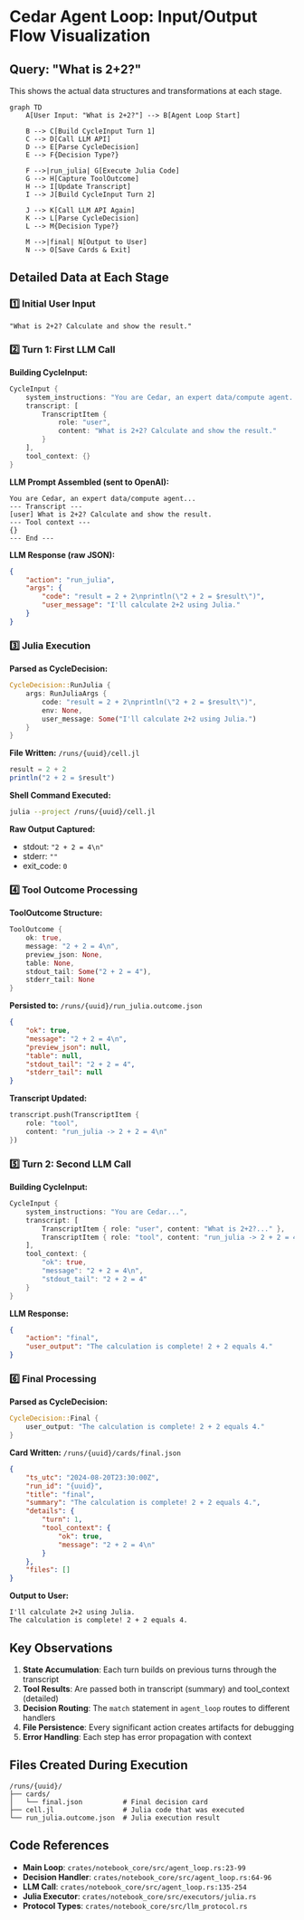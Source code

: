 # Cedar Agent Loop: Input/Output Flow Visualization

## Query: "What is 2+2?"

This shows the actual data structures and transformations at each stage.

```mermaid
graph TD
    A[User Input: "What is 2+2?"] --> B[Agent Loop Start]
    
    B --> C[Build CycleInput Turn 1]
    C --> D[Call LLM API]
    D --> E[Parse CycleDecision]
    E --> F{Decision Type?}
    
    F -->|run_julia| G[Execute Julia Code]
    G --> H[Capture ToolOutcome]
    H --> I[Update Transcript]
    I --> J[Build CycleInput Turn 2]
    
    J --> K[Call LLM API Again]
    K --> L[Parse CycleDecision]
    L --> M{Decision Type?}
    
    M -->|final| N[Output to User]
    N --> O[Save Cards & Exit]
```

## Detailed Data at Each Stage

### 1️⃣ **Initial User Input**
```plaintext
"What is 2+2? Calculate and show the result."
```

### 2️⃣ **Turn 1: First LLM Call**

**Building CycleInput:**
```rust
CycleInput {
    system_instructions: "You are Cedar, an expert data/compute agent...",
    transcript: [
        TranscriptItem { 
            role: "user", 
            content: "What is 2+2? Calculate and show the result." 
        }
    ],
    tool_context: {}
}
```

**LLM Prompt Assembled (sent to OpenAI):**
```
You are Cedar, an expert data/compute agent...
--- Transcript ---
[user] What is 2+2? Calculate and show the result.
--- Tool context ---
{}
--- End ---
```

**LLM Response (raw JSON):**
```json
{
    "action": "run_julia",
    "args": {
        "code": "result = 2 + 2\nprintln(\"2 + 2 = $result\")",
        "user_message": "I'll calculate 2+2 using Julia."
    }
}
```

### 3️⃣ **Julia Execution**

**Parsed as CycleDecision:**
```rust
CycleDecision::RunJulia {
    args: RunJuliaArgs {
        code: "result = 2 + 2\nprintln(\"2 + 2 = $result\")",
        env: None,
        user_message: Some("I'll calculate 2+2 using Julia.")
    }
}
```

**File Written:** `/runs/{uuid}/cell.jl`
```julia
result = 2 + 2
println("2 + 2 = $result")
```

**Shell Command Executed:**
```bash
julia --project /runs/{uuid}/cell.jl
```

**Raw Output Captured:**
- stdout: `"2 + 2 = 4\n"`
- stderr: `""`
- exit_code: `0`

### 4️⃣ **Tool Outcome Processing**

**ToolOutcome Structure:**
```rust
ToolOutcome {
    ok: true,
    message: "2 + 2 = 4\n",
    preview_json: None,
    table: None,
    stdout_tail: Some("2 + 2 = 4"),
    stderr_tail: None
}
```

**Persisted to:** `/runs/{uuid}/run_julia.outcome.json`
```json
{
    "ok": true,
    "message": "2 + 2 = 4\n",
    "preview_json": null,
    "table": null,
    "stdout_tail": "2 + 2 = 4",
    "stderr_tail": null
}
```

**Transcript Updated:**
```rust
transcript.push(TranscriptItem {
    role: "tool",
    content: "run_julia -> 2 + 2 = 4\n"
})
```

### 5️⃣ **Turn 2: Second LLM Call**

**Building CycleInput:**
```rust
CycleInput {
    system_instructions: "You are Cedar...",
    transcript: [
        TranscriptItem { role: "user", content: "What is 2+2?..." },
        TranscriptItem { role: "tool", content: "run_julia -> 2 + 2 = 4\n" }
    ],
    tool_context: {
        "ok": true,
        "message": "2 + 2 = 4\n",
        "stdout_tail": "2 + 2 = 4"
    }
}
```

**LLM Response:**
```json
{
    "action": "final",
    "user_output": "The calculation is complete! 2 + 2 equals 4."
}
```

### 6️⃣ **Final Processing**

**Parsed as CycleDecision:**
```rust
CycleDecision::Final {
    user_output: "The calculation is complete! 2 + 2 equals 4."
}
```

**Card Written:** `/runs/{uuid}/cards/final.json`
```json
{
    "ts_utc": "2024-08-20T23:30:00Z",
    "run_id": "{uuid}",
    "title": "final",
    "summary": "The calculation is complete! 2 + 2 equals 4.",
    "details": {
        "turn": 1,
        "tool_context": {
            "ok": true,
            "message": "2 + 2 = 4\n"
        }
    },
    "files": []
}
```

**Output to User:**
```
I'll calculate 2+2 using Julia.
The calculation is complete! 2 + 2 equals 4.
```

## Key Observations

1. **State Accumulation**: Each turn builds on previous turns through the transcript
2. **Tool Results**: Are passed both in transcript (summary) and tool_context (detailed)
3. **Decision Routing**: The `match` statement in `agent_loop` routes to different handlers
4. **File Persistence**: Every significant action creates artifacts for debugging
5. **Error Handling**: Each step has error propagation with context

## Files Created During Execution

```
/runs/{uuid}/
├── cards/
│   └── final.json          # Final decision card
├── cell.jl                 # Julia code that was executed
└── run_julia.outcome.json  # Julia execution result
```

## Code References

- **Main Loop**: `crates/notebook_core/src/agent_loop.rs:23-99`
- **Decision Handler**: `crates/notebook_core/src/agent_loop.rs:64-96`
- **LLM Call**: `crates/notebook_core/src/agent_loop.rs:135-254`
- **Julia Executor**: `crates/notebook_core/src/executors/julia.rs`
- **Protocol Types**: `crates/notebook_core/src/llm_protocol.rs`
